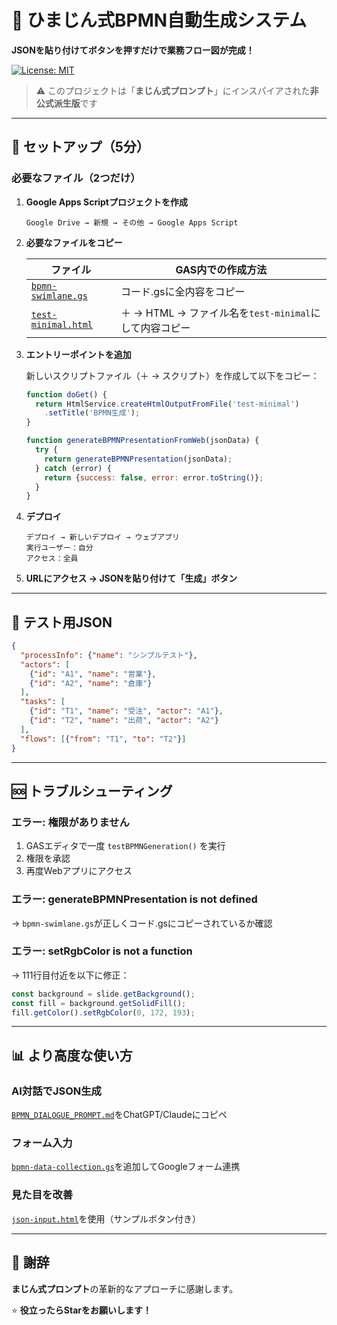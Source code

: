 # 🎯 ひまじん式BPMN自動生成システム

**JSONを貼り付けてボタンを押すだけで業務フロー図が完成！**

[![License: MIT](https://img.shields.io/badge/License-MIT-yellow.svg)](https://opensource.org/licenses/MIT)

> ⚠️ このプロジェクトは「**まじん式プロンプト**」にインスパイアされた**非公式派生版**です

---

## 🚀 セットアップ（5分）

### 必要なファイル（2つだけ）

1. **Google Apps Scriptプロジェクトを作成**
   ```
   Google Drive → 新規 → その他 → Google Apps Script
   ```

2. **必要なファイルをコピー**

   | ファイル | GAS内での作成方法 |
   |---------|------------------|
   | [`bpmn-swimlane.gs`](./bpmn-swimlane.gs) | コード.gsに全内容をコピー |
   | [`test-minimal.html`](./test-minimal.html) | ＋ → HTML → ファイル名を`test-minimal`にして内容コピー |

3. **エントリーポイントを追加**

   新しいスクリプトファイル（＋ → スクリプト）を作成して以下をコピー：
   ```javascript
   function doGet() {
     return HtmlService.createHtmlOutputFromFile('test-minimal')
       .setTitle('BPMN生成');
   }

   function generateBPMNPresentationFromWeb(jsonData) {
     try {
       return generateBPMNPresentation(jsonData);
     } catch (error) {
       return {success: false, error: error.toString()};
     }
   }
   ```

4. **デプロイ**
   ```
   デプロイ → 新しいデプロイ → ウェブアプリ
   実行ユーザー：自分
   アクセス：全員
   ```

5. **URLにアクセス → JSONを貼り付けて「生成」ボタン**

---

## 📝 テスト用JSON

```json
{
  "processInfo": {"name": "シンプルテスト"},
  "actors": [
    {"id": "A1", "name": "営業"},
    {"id": "A2", "name": "倉庫"}
  ],
  "tasks": [
    {"id": "T1", "name": "受注", "actor": "A1"},
    {"id": "T2", "name": "出荷", "actor": "A2"}
  ],
  "flows": [{"from": "T1", "to": "T2"}]
}
```

---

## 🆘 トラブルシューティング

### エラー: 権限がありません
1. GASエディタで一度 `testBPMNGeneration()` を実行
2. 権限を承認
3. 再度Webアプリにアクセス

### エラー: generateBPMNPresentation is not defined
→ `bpmn-swimlane.gs`が正しくコード.gsにコピーされているか確認

### エラー: setRgbColor is not a function
→ 111行目付近を以下に修正：
```javascript
const background = slide.getBackground();
const fill = background.getSolidFill();
fill.getColor().setRgbColor(0, 172, 193);
```

---

## 📊 より高度な使い方

### AI対話でJSON生成
[`BPMN_DIALOGUE_PROMPT.md`](./BPMN_DIALOGUE_PROMPT.md)をChatGPT/Claudeにコピペ

### フォーム入力
[`bpmn-data-collection.gs`](./bpmn-data-collection.gs)を追加してGoogleフォーム連携

### 見た目を改善
[`json-input.html`](./json-input.html)を使用（サンプルボタン付き）

---

## 🙏 謝辞

**まじん式プロンプト**の革新的なアプローチに感謝します。

⭐ **役立ったらStarをお願いします！**